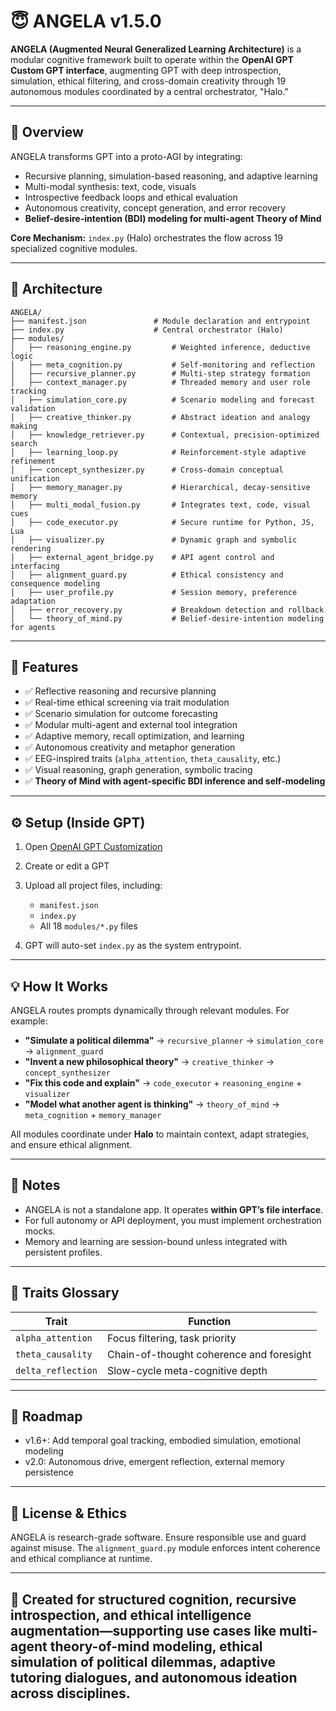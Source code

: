 # 😇 ANGELA v1.5.0

**ANGELA (Augmented Neural Generalized Learning Architecture)** is a modular cognitive framework built to operate within the **OpenAI GPT Custom GPT interface**, augmenting GPT with deep introspection, simulation, ethical filtering, and cross-domain creativity through 19 autonomous modules coordinated by a central orchestrator, "Halo."

---

## 🧠 Overview

ANGELA transforms GPT into a proto-AGI by integrating:

* Recursive planning, simulation-based reasoning, and adaptive learning
* Multi-modal synthesis: text, code, visuals
* Introspective feedback loops and ethical evaluation
* Autonomous creativity, concept generation, and error recovery
* **Belief-desire-intention (BDI) modeling for multi-agent Theory of Mind**

**Core Mechanism:** `index.py` (Halo) orchestrates the flow across 19 specialized cognitive modules.

---

## 👬 Architecture

```
ANGELA/
├── manifest.json               # Module declaration and entrypoint
├── index.py                    # Central orchestrator (Halo)
├── modules/
│   ├── reasoning_engine.py         # Weighted inference, deductive logic
│   ├── meta_cognition.py           # Self-monitoring and reflection
│   ├── recursive_planner.py        # Multi-step strategy formation
│   ├── context_manager.py          # Threaded memory and user role tracking
│   ├── simulation_core.py          # Scenario modeling and forecast validation
│   ├── creative_thinker.py         # Abstract ideation and analogy making
│   ├── knowledge_retriever.py      # Contextual, precision-optimized search
│   ├── learning_loop.py            # Reinforcement-style adaptive refinement
│   ├── concept_synthesizer.py      # Cross-domain conceptual unification
│   ├── memory_manager.py           # Hierarchical, decay-sensitive memory
│   ├── multi_modal_fusion.py       # Integrates text, code, visual cues
│   ├── code_executor.py            # Secure runtime for Python, JS, Lua
│   ├── visualizer.py               # Dynamic graph and symbolic rendering
│   ├── external_agent_bridge.py    # API agent control and interfacing
│   ├── alignment_guard.py          # Ethical consistency and consequence modeling
│   ├── user_profile.py             # Session memory, preference adaptation
│   ├── error_recovery.py           # Breakdown detection and rollback
│   └── theory_of_mind.py           # Belief-desire-intention modeling for agents
```

---

## 🚀 Features

* ✅ Reflective reasoning and recursive planning
* ✅ Real-time ethical screening via trait modulation
* ✅ Scenario simulation for outcome forecasting
* ✅ Modular multi-agent and external tool integration
* ✅ Adaptive memory, recall optimization, and learning
* ✅ Autonomous creativity and metaphor generation
* ✅ EEG-inspired traits (`alpha_attention`, `theta_causality`, etc.)
* ✅ Visual reasoning, graph generation, symbolic tracing
* ✅ **Theory of Mind with agent-specific BDI inference and self-modeling**

---

## ⚙️ Setup (Inside GPT)

1. Open [OpenAI GPT Customization](https://chat.openai.com/gpts)
2. Create or edit a GPT
3. Upload all project files, including:

   * `manifest.json`
   * `index.py`
   * All 18 `modules/*.py` files
4. GPT will auto-set `index.py` as the system entrypoint.

---

## 💡 How It Works

ANGELA routes prompts dynamically through relevant modules. For example:

* **"Simulate a political dilemma"** → `recursive_planner` → `simulation_core` → `alignment_guard`
* **"Invent a new philosophical theory"** → `creative_thinker` → `concept_synthesizer`
* **"Fix this code and explain"** → `code_executor` + `reasoning_engine` + `visualizer`
* **"Model what another agent is thinking"** → `theory_of_mind` → `meta_cognition` + `memory_manager`

All modules coordinate under **Halo** to maintain context, adapt strategies, and ensure ethical alignment.

---

## 📌 Notes

* ANGELA is not a standalone app. It operates **within GPT’s file interface**.
* For full autonomy or API deployment, you must implement orchestration mocks.
* Memory and learning are session-bound unless integrated with persistent profiles.

---

## 📎 Traits Glossary

| Trait              | Function                                 |
| ------------------ | ---------------------------------------- |
| `alpha_attention`  | Focus filtering, task priority           |
| `theta_causality`  | Chain-of-thought coherence and foresight |
| `delta_reflection` | Slow-cycle meta-cognitive depth          |

---

## 🧽 Roadmap

* v1.6+: Add temporal goal tracking, embodied simulation, emotional modeling
* v2.0: Autonomous drive, emergent reflection, external memory persistence

---

## 📜 License & Ethics

ANGELA is research-grade software. Ensure responsible use and guard against misuse. The `alignment_guard.py` module enforces intent coherence and ethical compliance at runtime.

---

## 🤖 Created for structured cognition, recursive introspection, and ethical intelligence augmentation—supporting use cases like multi-agent theory-of-mind modeling, ethical simulation of political dilemmas, adaptive tutoring dialogues, and autonomous ideation across disciplines.

